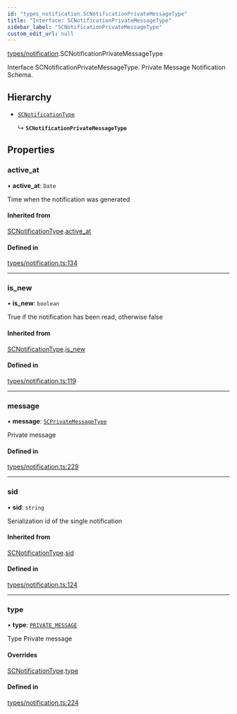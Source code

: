 ```yaml
---
id: "types_notification.SCNotificationPrivateMessageType"
title: "Interface: SCNotificationPrivateMessageType"
sidebar_label: "SCNotificationPrivateMessageType"
custom_edit_url: null
---
```


[types/notification](../modules/types_notification.md).SCNotificationPrivateMessageType

Interface SCNotificationPrivateMessageType.
Private Message Notification Schema.

## Hierarchy

- [`SCNotificationType`](types_notification.SCNotificationType.md)

  ↳ **`SCNotificationPrivateMessageType`**

## Properties

### active\_at

• **active\_at**: `Date`

Time when the notification was generated

#### Inherited from

[SCNotificationType](types_notification.SCNotificationType.md).[active_at](types_notification.SCNotificationType.md#active_at)

#### Defined in

[types/notification.ts:134](https://github.com/selfcommunity/community-ui/blob/67100aa/packages/sc-core/src/types/notification.ts#L134)

___

### is\_new

• **is\_new**: `boolean`

True if the notification has been read, otherwise false

#### Inherited from

[SCNotificationType](types_notification.SCNotificationType.md).[is_new](types_notification.SCNotificationType.md#is_new)

#### Defined in

[types/notification.ts:119](https://github.com/selfcommunity/community-ui/blob/67100aa/packages/sc-core/src/types/notification.ts#L119)

___

### message

• **message**: [`SCPrivateMessageType`](types_privateMessage.SCPrivateMessageType.md)

Private message

#### Defined in

[types/notification.ts:229](https://github.com/selfcommunity/community-ui/blob/67100aa/packages/sc-core/src/types/notification.ts#L229)

___

### sid

• **sid**: `string`

Serialization id of the single notification

#### Inherited from

[SCNotificationType](types_notification.SCNotificationType.md).[sid](types_notification.SCNotificationType.md#sid)

#### Defined in

[types/notification.ts:124](https://github.com/selfcommunity/community-ui/blob/67100aa/packages/sc-core/src/types/notification.ts#L124)

___

### type

• **type**: [`PRIVATE_MESSAGE`](../enums/types_notification.SCNotificationTypologyType.md#private_message)

Type Private message

#### Overrides

[SCNotificationType](types_notification.SCNotificationType.md).[type](types_notification.SCNotificationType.md#type)

#### Defined in

[types/notification.ts:224](https://github.com/selfcommunity/community-ui/blob/67100aa/packages/sc-core/src/types/notification.ts#L224)
